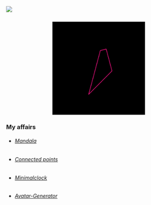 # <img src="https://github.com/blackcater/blackcater/raw/main/images/Hi.gif" height="32"/>

<div style="align: center;">
    <!--<img src="https://media.giphy.com/media/l41Yt5ljkUiMfUHHW/giphy.gif" style="width: 50%; display: block; margin: 0 auto;" alt="GIF">-->
    <img src="gif/polygon.gif" style="width: 50%; display: block; margin: 0 auto;" alt="GIF">
</div>

### My affairs
  - ###### [Mandala](https://rw610.github.io/mandala/)
  - ###### [Connected points](https://rw610.github.io/canvas/)
  - ###### [Minimalclock](https://rw610.github.io/minimalclock/)
  - ###### [Avatar-Generator](https://github.com/RW610/Avatar-Generator)
